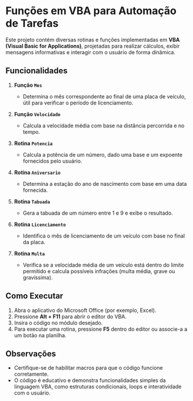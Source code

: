 # Funções em VBA para Automação de Tarefas

Este projeto contém diversas rotinas e funções implementadas em **VBA (Visual Basic for Applications)**, projetadas para realizar cálculos, exibir mensagens informativas e interagir com o usuário de forma dinâmica.

## Funcionalidades

1. **Função `Mes`**
   - Determina o mês correspondente ao final de uma placa de veículo, útil para verificar o período de licenciamento.

2. **Função `Velocidade`**
   - Calcula a velocidade média com base na distância percorrida e no tempo.

3. **Rotina `Potencia`**
   - Calcula a potência de um número, dado uma base e um expoente fornecidos pelo usuário.

4. **Rotina `Aniversario`**
   - Determina a estação do ano de nascimento com base em uma data fornecida.

5. **Rotina `Tabuada`**
   - Gera a tabuada de um número entre 1 e 9 e exibe o resultado.

6. **Rotina `Licenciamento`**
   - Identifica o mês de licenciamento de um veículo com base no final da placa.

7. **Rotina `Multa`**
   - Verifica se a velocidade média de um veículo está dentro do limite permitido e calcula possíveis infrações (multa média, grave ou gravíssima).

## Como Executar

1. Abra o aplicativo do Microsoft Office (por exemplo, Excel).
2. Pressione **Alt + F11** para abrir o editor do VBA.
3. Insira o código no módulo desejado.
4. Para executar uma rotina, pressione **F5** dentro do editor ou associe-a a um botão na planilha.

## Observações

- Certifique-se de habilitar macros para que o código funcione corretamente.
- O código é educativo e demonstra funcionalidades simples da linguagem VBA, como estruturas condicionais, loops e interatividade com o usuário.
